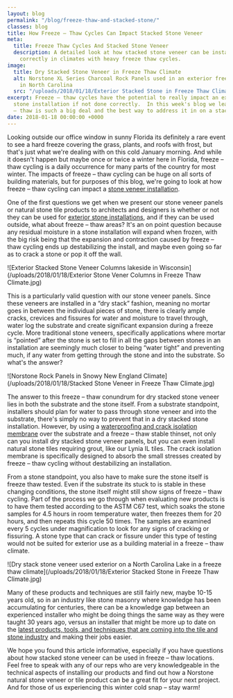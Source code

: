 ```yaml
---
layout: blog
permalink: "/blog/freeze-thaw-and-stacked-stone/"
classes: blog
title: How Freeze – Thaw Cycles Can Impact Stacked Stone Veneer
meta:
  title: Freeze Thaw Cycles And Stacked Stone Veneer
  description: A detailed look at how stacked stone veneer can be installed and used
    correctly in climates with heavy freeze thaw cycles.
image:
  title: Dry Stacked Stone Veneer in Freeze Thaw Climate
  alt: Norstone XL Series Charcoal Rock Panels used in an exterior freeze thaw installation
    in North Carolina
  src: "/uploads/2018/01/18/Exterior Stacked Stone in Freeze Thaw Climate.jpg"
excerpt: Freeze – thaw cycles have the potential to really impact an exterior stacked
  stone installation if not done correctly.  In this week's blog we learn why freeze
  – thaw is such a big deal and the best way to address it in on a stacked stone project.
date: 2018-01-18 00:00:00 +0000
---
```

Looking outside our office window in sunny Florida its definitely a rare event to see a hard freeze covering the grass, plants, and roofs with frost, but that's just what we're dealing with on this cold January morning.  And while it doesn't happen but maybe once or twice a winter here in Florida, freeze – thaw cycling is a daily occurrence for many parts of the country for most winter.  The impacts of freeze – thaw cycling can be huge on all sorts of building materials, but for purposes of this blog, we're going to look at how freeze – thaw cycling can impact a [stone veneer installation](https://www.norstoneusa.com/how-to-install-stacked-stone/).

One of the first questions we get when we present our stone veneer panels or natural stone tile products to architects and designers is whether or not they can be used for [exterior stone installations](https://www.norstoneusa.com/gallery/application/exteriors/), and if they can be used outside, what about freeze – thaw areas?  It's an on point question because any residual moisture in a stone installation will expand when frozen, with the big risk being that the expansion and contraction caused by freeze – thaw cycling ends up destabilizing the install, and maybe even going so far as to crack a stone or pop it off the wall.

![Exterior Stacked Stone Veneer Columns lakeside in Wisconsin](/uploads/2018/01/18/Exterior Stone Vener Columns in Freeze Thaw Climate.jpg)

This is a particularly valid question with our stone veneer panels.  Since these veneers are installed in a “dry stack” fashion, meaning no mortar goes in between the individual pieces of stone, there is clearly ample cracks, crevices and fissures for water and moisture to travel through, water log the substrate and create significant expansion during a freeze cycle.  More traditional stone veneers, specifically applications where mortar is “pointed” after the stone is set to fill in all the gaps between stones in an installation are seemingly much closer to being “water tight” and preventing much, if any water from getting through the stone and into the substrate.  So what's the answer?

![Norstone Rock Panels in Snowy New England Climate](/uploads/2018/01/18/Stacked Stone Veneer in Freeze Thaw Climate.jpg)

The answer to this freeze – thaw conundrum for dry stacked stone veneer lies in both the substrate and the stone itself.  From a substrate standpoint, installers should plan for water to pass through stone veneer and into the substrate, there's simply no way to prevent that in a dry stacked stone installation.  However, by using a [waterproofing and crack isolation membrane](https://www.norstoneusa.com/blog/waterproofing-membranes-for-stacked-stone/) over the substrate and a freeze – thaw stable thinset, not only can you install dry stacked stone veneer panels, but you can even install natural stone tiles requiring grout, like our Lynia IL tiles.  The crack isolation membrane is specifically designed to absorb the small stresses created by freeze – thaw cycling without destabilizing an installation.

From a stone standpoint, you also have to make sure the stone itself is freeze thaw tested.  Even if the substrate its stuck to is stable in these changing conditions, the stone itself might still show signs of freeze – thaw cycling.  Part of the process we go through when evaluating new products is to have them tested according to the ASTM C67 test, which soaks the stone samples for 4.5 hours in room temperature water, then freezes them for 20 hours, and then repeats this cycle 50 times.  The samples are examined every 5 cycles under magnification to look for any signs of cracking or fissuring.  A stone type that can crack or fissure under this type of testing would not be suited for exterior use as a building material in a freeze – thaw climate.

![Dry stack stone veneer used exterior on a North Carolina Lake in a freeze thaw climate](/uploads/2018/01/18/Exterior Stacked Stone in Freeze Thaw Climate.jpg)

Many of these products and techniques are still fairly new, maybe 10-15 years old, so in an industry like stone masonry where knowledge has been accumulating for centuries, there can be a knowledge gap between an experienced installer who might be doing things the same way as they were taught 30 years ago, versus an installer that might be more up to date on the [latest products, tools, and techniques that are coming into the tile and stone industry](https://www.norstoneusa.com/blog/learning-the-best-practices-for-tile-and-stone-installations-by-the-tile-council-of-north-america/) and making their jobs easier.

We hope you found this article informative, especially if you have questions about how stacked stone veneer can be used in freeze – thaw locations.  Feel free to speak with any of our reps who are very knowledgeable in the technical aspects of installing our products and find out how a Norstone natural stone veneer or tile product can be a great fit for your next project.  And for those of us experiencing this winter cold snap – stay warm!